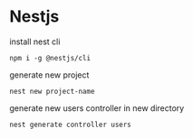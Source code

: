 # Nestjs

install nest cli
```
npm i -g @nestjs/cli
```

generate new project
```
nest new project-name
```

generate new users controller in new directory
```
nest generate controller users
```
